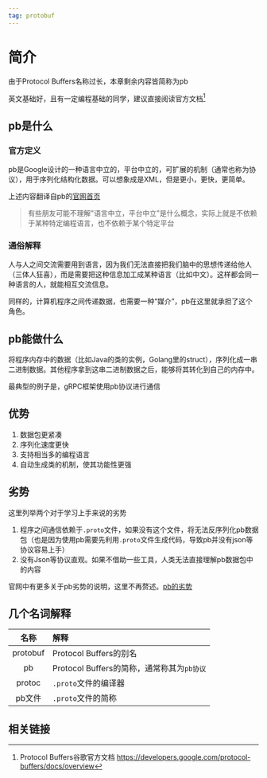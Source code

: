 ```yaml
---
tag: protobuf
---
```


# 简介

由于Protocol Buffers名称过长，本章剩余内容皆简称为pb

英文基础好，且有一定编程基础的同学，建议直接阅读官方文档[^1]

## pb是什么

### 官方定义

pb是Google设计的一种语言中立的，平台中立的，可扩展的机制（通常也称为协议），用于序列化结构化数据。可以想象成是XML，但是更小，更快，更简单。

上述内容翻译自pb的[官网首页](https://developers.google.com/protocol-buffers)

> 有些朋友可能不理解"语言中立，平台中立"是什么概念，实际上就是不依赖于某种特定编程语言，也不依赖于某个特定平台

### 通俗解释

人与人之间交流需要用到语言，因为我们无法直接把我们脑中的思想传递给他人（三体人狂喜），而是需要把这种信息加工成某种语言（比如中文）。这样都会同一种语言的人，就能相互交流信息。

同样的，计算机程序之间传递数据，也需要一种“媒介”，pb在这里就承担了这个角色。

## pb能做什么

将程序内存中的数据（比如Java的类的实例，Golang里的struct），序列化成一串二进制数据。其他程序拿到这串二进制数据之后，能够将其转化到自己的内存中。

最典型的例子是，gRPC框架使用pb协议进行通信

## 优势

1. 数据包更紧凑
2. 序列化速度更快
3. 支持相当多的编程语言
4. 自动生成类的机制，使其功能性更强

## 劣势

这里列举两个对于学习上手来说的劣势

1. 程序之间通信依赖于`.proto`文件，如果没有这个文件，将无法反序列化pb数据包（也是因为使用pb需要先利用`.proto`文件生成代码，导致pb并没有json等协议容易上手）
2. 没有Json等协议直观。如果不借助一些工具，人类无法直接理解pb数据包中的内容

官网中有更多关于pb劣势的说明，这里不再赘述。[pb的劣势](https://developers.google.com/protocol-buffers/docs/overview#not-good-fit)

## 几个名词解释

| 名称       | 解释                              |
|:--------:|:------------------------------- |
| protobuf | Protocol Buffers的别名             |
| pb       | Protocol Buffers的简称，通常称其为`pb协议` |
| protoc   | `.proto`文件的编译器                  |
| pb文件     | `.proto`文件的简称                   |

## 相关链接

[^1]: Protocol Buffers谷歌官方文档 <https://developers.google.com/protocol-buffers/docs/overview>
